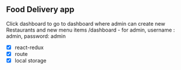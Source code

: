 ## Food Delivery app

Click dashboard to go to dashboard where admin can create new Restaurants and new menu items
/dashboard - for admin, username : admin, password: admin

-   [x] react-redux
-   [x] route
-   [x] local storage

